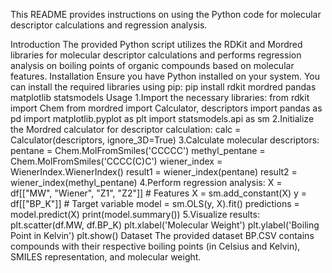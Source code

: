 This README provides instructions on using the Python code for molecular descriptor calculations and regression analysis.

Introduction
The provided Python script utilizes the RDKit and Mordred libraries for molecular descriptor calculations and performs regression analysis on boiling points of organic compounds based on molecular features.
Installation
Ensure you have Python installed on your system. You can install the required libraries using pip:
pip install rdkit mordred pandas matplotlib statsmodels
Usage
1.Import the necessary libraries:
from rdkit import Chem
from mordred import Calculator, descriptors
import pandas as pd
import matplotlib.pyplot as plt
import statsmodels.api as sm
2.Initialize the Mordred calculator for descriptor calculation:
calc = Calculator(descriptors, ignore_3D=True)
3.Calculate molecular descriptors:
pentane = Chem.MolFromSmiles('CCCCC')
methyl_pentane = Chem.MolFromSmiles('CCCC(C)C')
wiener_index = WienerIndex.WienerIndex()
result1 = wiener_index(pentane)
result2 = wiener_index(methyl_pentane)
4.Perform regression analysis:
X = df[["MW", "Wiener", "Z1", "Z2"]]  # Features
X = sm.add_constant(X)
y = df[["BP_K"]]  # Target variable
model = sm.OLS(y, X).fit()
predictions = model.predict(X)
print(model.summary())
5.Visualize results:
plt.scatter(df.MW, df.BP_K)
plt.xlabel('Molecular Weight')
plt.ylabel('Boiling Point in Kelvin')
plt.show()
Dataset
The provided dataset BP.CSV contains compounds with their respective boiling points (in Celsius and Kelvin), SMILES representation, and molecular weight.


